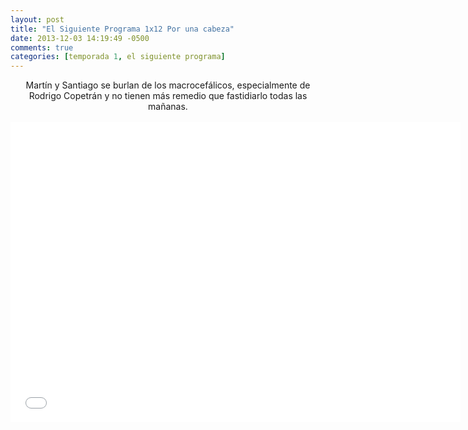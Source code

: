 ```yaml
---
layout: post
title: "El Siguiente Programa 1x12 Por una cabeza"
date: 2013-12-03 14:19:49 -0500
comments: true
categories: [temporada 1, el siguiente programa]
---
```

<div align="center">
Martín y Santiago se burlan de los macrocefálicos, especialmente de Rodrigo Copetrán y no tienen más remedio que fastidiarlo todas las mañanas.
<br></br>
<iframe width="720" height="480" src="//www.youtube.com/embed/TzuW_oMVBeY" frameborder="0" allowfullscreen></iframe>
</div>
